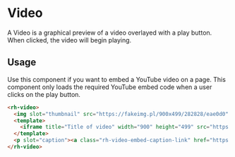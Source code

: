 # Video

A Video is a graphical preview of a video overlayed with a play button. When clicked, the video will begin playing.

## Usage

Use this component if you want to embed a YouTube video on a page. This component only loads the required YouTube embed code when a user clicks on the play button.

```html
<rh-video>
  <img slot="thumbnail" src="https://fakeimg.pl/900x499/282828/eae0d0" alt="Image description"/>
  <template>
    <iframe title="Title of video" width="900" height="499" src="https://www.youtube.com/embed/Hc8emNr2igU" frameborder="0" allow="accelerometer; autoplay; clipboard-write; encrypted-media; gyroscope; picture-in-picture; web-share" referrerpolicy="strict-origin-when-cross-origin" allowfullscreen></iframe>
  </template>
  <p slot="caption"><a class="rh-video-embed-caption-link" href="https://www.redhat.com/">View the infographic</a></p>
</rh-video>
```
